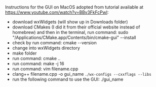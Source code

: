 Instructions for the GUI on MacOS adopted from tutorial available at https://www.youtube.com/watch?v=BBv3FkFcPwI:
- download wxWidgets (will show up in Downloads folder)
- download CMakes (I did it from their official website instead of homebrew) and then in the terminal, run command:
  sudo "/Applications/CMake.app/Contents/bin/cmake-gui" --install
- check by run command:
  cmake --version
- change into wxWidgets directory
- make folder
- run command:
  cmake ..
- run command:
  make -j 16
- run command:
  vim filename.cpp
- clang++ filename.cpp -o gui_name `./wx-configs --cxxflags --libs`
- run the following command to use the GUI:
  ./gui_name
